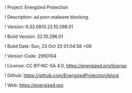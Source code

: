 ! Project: Energized Protection

! Description: ad.porn.malware blocking.

! Version: 6.32.0810.22.10.296.01

! Build Version: 22.10.296.01

! Build Date: Sun, 23 Oct 22 01:04:58 +06

! Version Code: 2960104

! License: CC BY-NC-SA 4.0, https://energized.pro/license

! Github: https://github.com/EnergizedProtection/block

! Web: https://energized.pro
